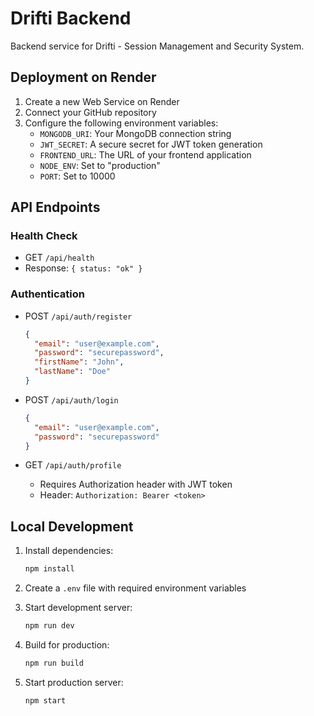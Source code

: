 # Drifti Backend

Backend service for Drifti - Session Management and Security System.

## Deployment on Render

1. Create a new Web Service on Render
2. Connect your GitHub repository
3. Configure the following environment variables:
   - `MONGODB_URI`: Your MongoDB connection string
   - `JWT_SECRET`: A secure secret for JWT token generation
   - `FRONTEND_URL`: The URL of your frontend application
   - `NODE_ENV`: Set to "production"
   - `PORT`: Set to 10000

## API Endpoints

### Health Check
- GET `/api/health`
- Response: `{ status: "ok" }`

### Authentication
- POST `/api/auth/register`
  ```json
  {
    "email": "user@example.com",
    "password": "securepassword",
    "firstName": "John",
    "lastName": "Doe"
  }
  ```

- POST `/api/auth/login`
  ```json
  {
    "email": "user@example.com",
    "password": "securepassword"
  }
  ```

- GET `/api/auth/profile`
  - Requires Authorization header with JWT token
  - Header: `Authorization: Bearer <token>`

## Local Development

1. Install dependencies:
   ```bash
   npm install
   ```

2. Create a `.env` file with required environment variables

3. Start development server:
   ```bash
   npm run dev
   ```

4. Build for production:
   ```bash
   npm run build
   ```

5. Start production server:
   ```bash
   npm start
   ``` 